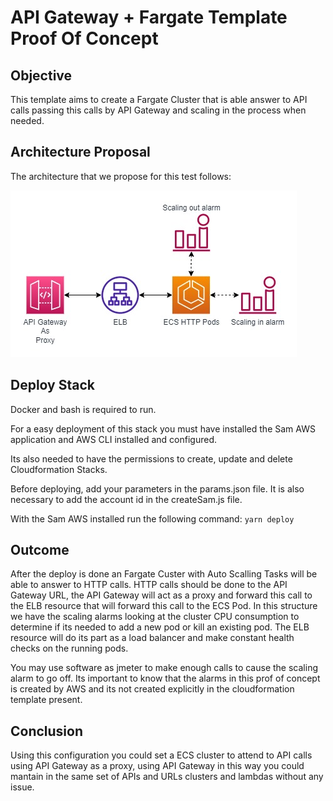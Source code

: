 # API Gateway + Fargate Template Proof Of Concept

## Objective

This template aims to create a Fargate Cluster that is able answer to API calls passing this calls by API Gateway and scaling in the process when needed.

## Architecture Proposal

The architecture that we propose for this test follows:

![API Gateway + Fargate Architecture Used](./assets/apigateway_fargate_architecture.jpg)

## Deploy Stack
Docker and bash is required to run.

For a easy deployment of this stack you must have installed the Sam AWS application and AWS CLI installed and configured.

Its also needed to have the permissions to create, update and delete Cloudformation Stacks.

Before deploying, add your parameters in the params.json file. It is also necessary to add the account id in the createSam.js file.

With the Sam AWS installed run the following command: `yarn deploy`

## Outcome

After the deploy is done an Fargate Custer with Auto Scalling Tasks will be able to answer to HTTP calls. HTTP calls should be done to the API Gateway URL, the API Gateway will act as a proxy and forward this call to the ELB resource that will forward this call to the ECS Pod. In this structure we have the scaling alarms looking at the cluster CPU consumption to determine if its needed to add a new pod or kill an existing pod. The ELB resource will do its part as a load balancer and make constant health checks on the running pods.

You may use software as jmeter to make enough calls to cause the scaling alarm to go off. Its important to know that the alarms in this prof of concept is created by AWS and its not created explicitly in the cloudformation template present.

## Conclusion

Using this configuration you could set a ECS cluster to attend to API calls using API Gateway as a proxy, using API Gateway in this way you could mantain in the same set of APIs and URLs clusters and lambdas without any issue.
